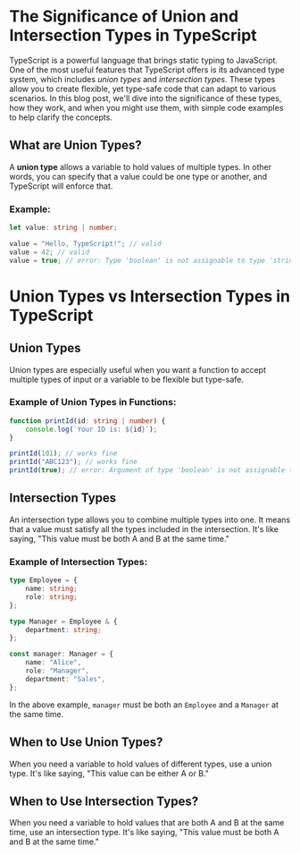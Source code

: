 # The Significance of Union and Intersection Types in TypeScript

TypeScript is a powerful language that brings static typing to JavaScript. One of the most useful features that TypeScript offers is its advanced type system, which includes _union types_ and _intersection types_. These types allow you to create flexible, yet type-safe code that can adapt to various scenarios. In this blog post, we'll dive into the significance of these types, how they work, and when you might use them, with simple code examples to help clarify the concepts.

## What are Union Types?

A **union type** allows a variable to hold values of multiple types. In other words, you can specify that a value could be one type or another, and TypeScript will enforce that.

### Example:

```typescript
let value: string | number;

value = "Hello, TypeScript!"; // valid
value = 42; // valid
value = true; // error: Type 'boolean' is not assignable to type 'string | number'
```

# Union Types vs Intersection Types in TypeScript

## Union Types

Union types are especially useful when you want a function to accept multiple types of input or a variable to be flexible but type-safe.

### Example of Union Types in Functions:

```typescript
function printId(id: string | number) {
	console.log(`Your ID is: ${id}`);
}

printId(101); // works fine
printId("ABC123"); // works fine
printId(true); // error: Argument of type 'boolean' is not assignable to parameter of type 'string | number'.
```

## Intersection Types

An intersection type allows you to combine multiple types into one. It means that a value must satisfy all the types included in the intersection. It's like saying, "This value must be both A and B at the same time."

### Example of Intersection Types:

```typescript
type Employee = {
	name: string;
	role: string;
};

type Manager = Employee & {
	department: string;
};

const manager: Manager = {
	name: "Alice",
	role: "Manager",
	department: "Sales",
};
```

In the above example, `manager` must be both an `Employee` and a `Manager` at the same time.

## When to Use Union Types?

When you need a variable to hold values of different types, use a union type. It's like saying, "This value can be either A or B."

## When to Use Intersection Types?

When you need a variable to hold values that are both A and B at the same time, use an intersection type. It's like saying, "This value must be both A and B at the same time."
